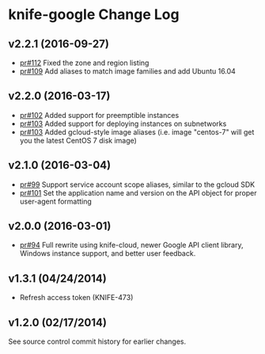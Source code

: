 # knife-google Change Log


## v2.2.1 (2016-09-27)
 * [pr#112](https://github.com/chef/knife-google/pull/112) Fixed the zone and region listing
 * [pr#109](https://github.com/chef/knife-google/pull/109) Add aliases to match image families and add Ubuntu 16.04

## v2.2.0 (2016-03-17)
 * [pr#102](https://github.com/chef/knife-google/pull/102) Added support for preemptible instances
 * [pr#103](https://github.com/chef/knife-google/pull/103) Added support for deploying instances on subnetworks
 * [pr#103](https://github.com/chef/knife-google/pull/104) Added gcloud-style image aliases (i.e. image "centos-7" will get you the latest CentOS 7 disk image)

## v2.1.0 (2016-03-04)
 * [pr#99](https://github.com/chef/knife-google/pull/99) Support service account scope aliases, similar to the gcloud SDK
 * [pr#101](https://github.com/chef/knife-google/pull/101) Set the application name and version on the API object for proper user-agent formatting

## v2.0.0 (2016-03-01)
 * [pr#94](https://github.com/chef/knife-google/pull/94) Full rewrite using knife-cloud, newer Google API client library, Windows instance support, and better user feedback.

## v1.3.1 (04/24/2014)

* Refresh access token (KNIFE-473)

## v1.2.0 (02/17/2014)

See source control commit history for earlier changes.
